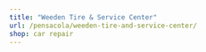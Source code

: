 ```yaml
---
title: "Weeden Tire & Service Center"
url: /pensacola/weeden-tire-and-service-center/
shop: car repair
---
```

